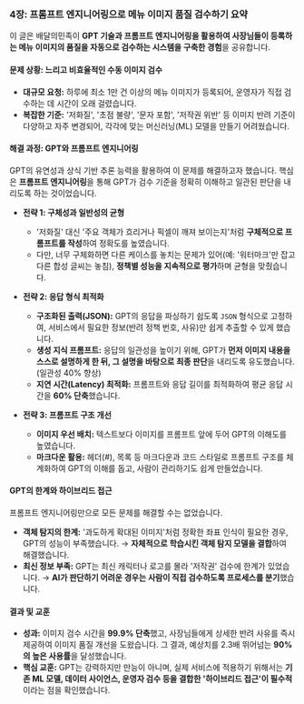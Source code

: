 ### 4장: 프롬프트 엔지니어링으로 메뉴 이미지 품질 검수하기 요약

이 글은 배달의민족이 **GPT 기술과 프롬프트 엔지니어링을 활용하여 사장님들이 등록하는 메뉴 이미지의 품질을 자동으로 검수하는 시스템을 구축한 경험**을 공유합니다.

#### **문제 상황: 느리고 비효율적인 수동 이미지 검수**

*   **대규모 요청:** 하루에 최소 1만 건 이상의 메뉴 이미지가 등록되어, 운영자가 직접 검수하는 데 시간이 오래 걸렸습니다.
*   **복잡한 기준:** '저화질', '초점 불량', '문자 포함', '저작권 위반' 등 이미지 반려 기준이 다양하고 자주 변경되어, 각각에 맞는 머신러닝(ML) 모델을 만들기 어려웠습니다.

#### **해결 과정: GPT와 프롬프트 엔지니어링**

GPT의 유연성과 상식 기반 추론 능력을 활용하여 이 문제를 해결하고자 했습니다. 핵심은 **프롬프트 엔지니어링**을 통해 GPT가 검수 기준을 정확히 이해하고 일관된 판단을 내리도록 하는 것이었습니다.

*   **전략 1: 구체성과 일반성의 균형**
    *   '저화질' 대신 '주요 객체가 흐리거나 픽셀이 깨져 보이는지'처럼 **구체적으로 프롬프트를 작성**하여 정확도를 높였습니다.
    *   다만, 너무 구체화하면 다른 케이스를 놓치는 문제가 있어(예: '워터마크'만 잡고 다른 합성 글씨는 놓침), **정책별 성능을 지속적으로 평가**하며 균형을 맞췄습니다.

*   **전략 2: 응답 형식 최적화**
    *   **구조화된 출력(JSON):** GPT의 응답을 파싱하기 쉽도록 `JSON` 형식으로 고정하여, 서비스에서 필요한 정보(반려 정책 번호, 사유)만 쉽게 추출할 수 있게 했습니다.
    *   **생성 지식 프롬프트:** 응답의 일관성을 높이기 위해, GPT가 **먼저 이미지 내용을 스스로 설명하게 한 뒤, 그 설명을 바탕으로 최종 판단**을 내리도록 유도했습니다. (일관성 40% 향상)
    *   **지연 시간(Latency) 최적화:** 프롬프트와 응답 길이를 최적화하여 평균 응답 시간을 **60% 단축**했습니다.

*   **전략 3: 프롬프트 구조 개선**
    *   **이미지 우선 배치:** 텍스트보다 이미지를 프롬프트 앞에 두어 GPT의 이해도를 높였습니다.
    *   **마크다운 활용:** 헤더(#), 목록 등 마크다운과 코드 스타일로 프롬프트 구조를 체계화하여 GPT의 이해를 돕고, 사람이 관리하기도 쉽게 만들었습니다.

#### **GPT의 한계와 하이브리드 접근**

프롬프트 엔지니어링만으로 모든 문제를 해결할 수는 없었습니다.

*   **객체 탐지의 한계:** '과도하게 확대된 이미지'처럼 정확한 좌표 인식이 필요한 경우, GPT의 성능이 부족했습니다. → **자체적으로 학습시킨 객체 탐지 모델을 결합**하여 해결했습니다.
*   **최신 정보 부족:** GPT는 최신 캐릭터나 로고를 몰라 '저작권' 검수에 한계가 있었습니다. → **AI가 판단하기 어려운 경우는 사람이 직접 검수하도록 프로세스를 분기**했습니다.

#### **결과 및 교훈**

*   **성과:** 이미지 검수 시간을 **99.9% 단축**했고, 사장님들에게 상세한 반려 사유를 즉시 제공하여 이미지 품질 개선을 도왔습니다. 그 결과, 예상치를 2.3배 뛰어넘는 **90%의 높은 사용률**을 달성했습니다.
*   **핵심 교훈:** GPT는 강력하지만 만능이 아니며, 실제 서비스에 적용하기 위해서는 **기존 ML 모델, 데이터 사이언스, 운영자 검수 등을 결합한 '하이브리드 접근'이 필수적**이라는 점을 확인했습니다.
